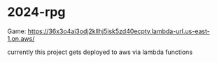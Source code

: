 # 2024-rpg
Game: https://36x3o4ai3odj2kllhj5isk5zd40ecpty.lambda-url.us-east-1.on.aws/

currently this project gets deployed to aws via lambda functions
